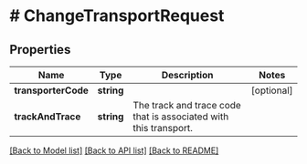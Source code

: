 # # ChangeTransportRequest

## Properties

Name | Type | Description | Notes
------------ | ------------- | ------------- | -------------
**transporterCode** | **string** |  | [optional]
**trackAndTrace** | **string** | The track and trace code that is associated with this transport. |

[[Back to Model list]](../../README.md#models) [[Back to API list]](../../README.md#endpoints) [[Back to README]](../../README.md)
